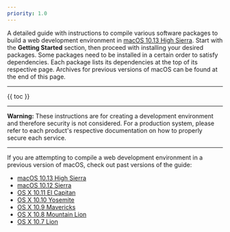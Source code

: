 ```yaml
---
priority: 1.0
---
```


A detailed guide with instructions to compile various software packages to build a web development environment in [macOS 10.13 High Sierra](https://en.wikipedia.org/wiki/MacOS_High_Sierra). Start with the **Getting Started** section, then proceed with installing your desired packages. Some packages need to be installed in a certain order to satisfy dependencies. Each package lists its dependencies at the top of its respective page. Archives for previous versions of macOS can be found at the end of this page.

---

{{ toc }}

---

**Warning:** These instructions are for creating a development environment and therefore security is not considered. For a production system, please refer to each product's respective documentation on how to properly secure each service.

---

If you are attempting to compile a web development environment in a previous version of macOS, check out past versions of the guide:

- [macOS 10.13 High Sierra](/archives/10.13-high-sierra/)
- [macOS 10.12 Sierra](/archives/10.12-sierra/)
- [OS X 10.11 El Capitan](/archives/10.11-el-capitan/)
- [OS X 10.10 Yosemite](/archives/10.10-yosemite/)
- [OS X 10.9 Mavericks](/archives/10.9-mavericks/)
- [OS X 10.8 Mountain Lion](/archives/10.8-mountain-lion/)
- [OS X 10.7 Lion](/archives/10.7-lion/)
